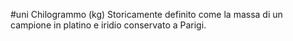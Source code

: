 #uni 
Chilogrammo (kg)
Storicamente definito come la massa di un campione in platino e iridio conservato a Parigi.